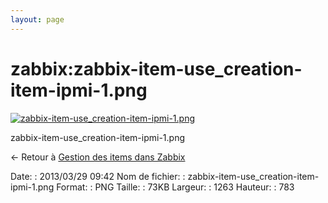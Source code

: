 ```yaml
---
layout: page
---
```


zabbix:zabbix-item-use\_creation-item-ipmi-1.png
================================================

[![zabbix-item-use\_creation-item-ipmi-1.png](..//assets/media/zabbix/zabbix-item-use_creation-item-ipmi-1.png@cache=&w=900&h=557 "zabbix-item-use_creation-item-ipmi-1.png")](..//assets/media/zabbix/zabbix-item-use_creation-item-ipmi-1.png@cache= "Afficher le fichier original")

zabbix-item-use\_creation-item-ipmi-1.png

← Retour à [Gestion des items dans
Zabbix](../../zabbix/zabbix-item-use.html "zabbix:zabbix-item-use")

Date:
:   2013/03/29 09:42
Nom de fichier:
:   zabbix-item-use\_creation-item-ipmi-1.png
Format:
:   PNG
Taille:
:   73KB
Largeur:
:   1263
Hauteur:
:   783

